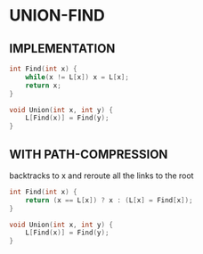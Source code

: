 # UNION-FIND

## IMPLEMENTATION
```cpp
int Find(int x) {
	while(x != L[x]) x = L[x];
	return x;
}

void Union(int x, int y) {
	L[Find(x)] = Find(y);
}
```  

## WITH PATH-COMPRESSION
backtracks to x and reroute all
the links to the root  
```cpp
int Find(int x) {
	return (x == L[x]) ? x : (L[x] = Find[x]);
}

void Union(int x, int y) {
	L[Find(x)] = Find(y);
}
```
